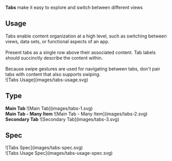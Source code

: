 **Tabs** make it easy to explore and switch between different views

## Usage
<div data-insert-component="ImageGrid">
  <div class="mb-16">
    Tabs enable content organization at a high level, such as switching between views, data sets, or functional aspects of an app.
    <br /><br />
    Present tabs as a single row above their associated content. Tab labels should succinctly describe the content within.
    <br /><br />
    Because swipe gestures are used for navigating between tabs, don't pair tabs with content that also supports swiping.
  </div>
  <div class="img-block">
    ![Tabs Usage](images/tabs-usage.svg)
  </div>
</div>

## Type

<div data-insert-component="ImageGrid">
  <div>
     <b class="display-block mb-16">Main Tab</b>
    ![Main Tab](images/tabs-1.svg)
  </div>
  <div>
     <b class="display-block mb-16">Main Tab - Many Item</b>
    ![Main Tab - Many Item](images/tabs-2.svg)
  </div>
  <div>
     <b class="display-block mb-16">Secondary Tab</b>
    ![Secondary Tab](images/tabs-3.svg)
  </div>
</div>

## Spec

<div data-insert-component="ImageGrid">
  <div>
    ![Tabs Spec](images/tabs-spec.svg)
    <div class="img-width-initial mt-16">
      ![Tabs Usage Spec](images/tabs-usage-spec.svg)
    </div>
  </div>
  <div>
  </div>
  <div>
  </div>
</div>
